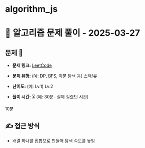 # algorithm_js

# 📝 알고리즘 문제 풀이 - 2025-03-27

## 문제 📖

- **문제 링크:** [LeetCode](https://school.programmers.co.kr/learn/courses/30/lessons/12909)
- **문제 유형:** (예: DP, BFS, 이분 탐색 등)
  스택/큐

- **난이도:** (예: Lv.1)
  Lv.2

- **풀이 시간:** ⏳ (예: 30분- 실제 걸렸던 시간)

10분

## ✍ 접근 방식

- 배열 하나를 집합으로 만들어 탐색 속도를 높임
